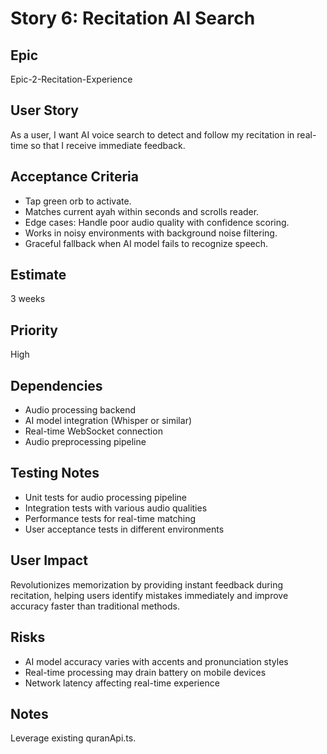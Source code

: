 # Story 6: Recitation AI Search

## Epic
Epic-2-Recitation-Experience

## User Story
As a user, I want AI voice search to detect and follow my recitation in real-time so that I receive immediate feedback.

## Acceptance Criteria
- Tap green orb to activate.
- Matches current ayah within seconds and scrolls reader.
- Edge cases: Handle poor audio quality with confidence scoring.
- Works in noisy environments with background noise filtering.
- Graceful fallback when AI model fails to recognize speech.

## Estimate
3 weeks

## Priority
High

## Dependencies
- Audio processing backend
- AI model integration (Whisper or similar)
- Real-time WebSocket connection
- Audio preprocessing pipeline

## Testing Notes
- Unit tests for audio processing pipeline
- Integration tests with various audio qualities
- Performance tests for real-time matching
- User acceptance tests in different environments

## User Impact
Revolutionizes memorization by providing instant feedback during recitation, helping users identify mistakes immediately and improve accuracy faster than traditional methods.

## Risks
- AI model accuracy varies with accents and pronunciation styles
- Real-time processing may drain battery on mobile devices
- Network latency affecting real-time experience

## Notes
Leverage existing quranApi.ts.
